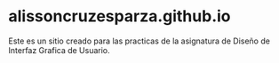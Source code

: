 # alissoncruzesparza.github.io
Este es un sitio creado para las practicas de la asignatura de Diseño de Interfaz Grafica de Usuario.

